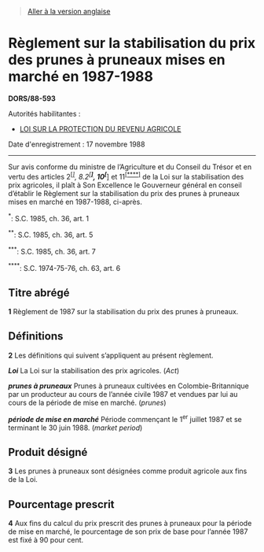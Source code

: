 > [Aller à la version anglaise](/en/Regulations/Statutory%20Orders%20and%20Regulations/88/593.md)

# Règlement sur la stabilisation du prix des prunes à pruneaux mises en marché en 1987-1988

**DORS/88-593**

Autorités habilitantes : 
- [LOI SUR LA PROTECTION DU REVENU AGRICOLE](/fr/Lois/Lois%20du%20Canada/1991/ch.%2022.md)

Date d'enregistrement : 17 novembre 1988

----------

Sur avis conforme du ministre de l’Agriculture et du Conseil du Trésor et en vertu des articles 2<sup><a href='#nbp_SOR-88-593_f_hq_6040'>[*]</a></sup>, 8.2<sup><a href='#nbp_SOR-88-593_f_hq_6041'>[**]</a></sup>, 10<sup><a href='#nbp_SOR-88-593_f_hq_6042'>[***]</a></sup> et 11<sup><a href='#nbp_SOR-88-593_f_hq_6043'>[****]</a></sup> de la Loi sur la stabilisation des prix agricoles, il plaît à Son Excellence le Gouverneur général en conseil d’établir le Règlement sur la stabilisation du prix des prunes à pruneaux mises en marché en 1987-1988, ci-après.

<a name='nbp_SOR-88-593_f_hq_6040'><sup>*</sup></a>: S.C. 1985, ch. 36, art. 1<br />

<a name='nbp_SOR-88-593_f_hq_6041'><sup>**</sup></a>: S.C. 1985, ch. 36, art. 5<br />

<a name='nbp_SOR-88-593_f_hq_6042'><sup>***</sup></a>: S.C. 1985, ch. 36, art. 7<br />

<a name='nbp_SOR-88-593_f_hq_6043'><sup>****</sup></a>: S.C. 1974-75-76, ch. 63, art. 6<br />




## Titre abrégé


**1** Règlement de 1987 sur la stabilisation du prix des prunes à pruneaux.




## Définitions


**2** Les définitions qui suivent s’appliquent au présent règlement.

***Loi*** La Loi sur la stabilisation des prix agricoles. (*Act*)

***prunes à pruneaux*** Prunes à pruneaux cultivées en Colombie-Britannique par un producteur au cours de l’année civile 1987 et vendues par lui au cours de la période de mise en marché. (*prunes*)

***période de mise en marché*** Période commençant le 1<sup>er</sup> juillet 1987 et se terminant le 30 juin 1988. (*market period*)




## Produit désigné


**3** Les prunes à pruneaux sont désignées comme produit agricole aux fins de la Loi.




## Pourcentage prescrit


**4** Aux fins du calcul du prix prescrit des prunes à pruneaux pour la période de mise en marché, le pourcentage de son prix de base pour l’année 1987 est fixé à 90 pour cent.


